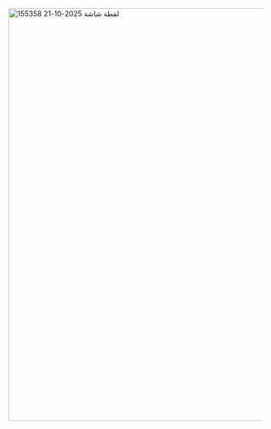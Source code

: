 <img width="1138" height="817" alt="لقطة شاشة 2025-10-21 155358" src="https://github.com/user-attachments/assets/26903b3a-e29d-458a-9590-1b7e221aef71" />
